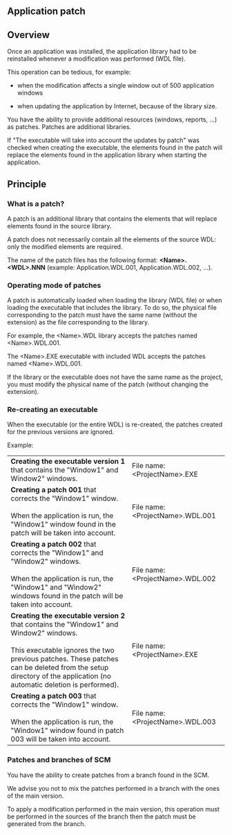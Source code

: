 
## Application patch
			



<a name="NOTE1"></a>
<a name="NOTE1_1"></a>


## Overview
<a name="overview_ELTTEXTE000146"></a>
Once an application was installed, the application library had to be reinstalled whenever a modification was performed (WDL file).

This operation can be tedious, for example:

- when the modification affects a single window out of 500 application windows

- when updating the application by Internet, because of the library size.




You have the ability to provide additional resources (windows, reports, ...) as patches. Patches are additional libraries.

If "The executable will take into account the updates by patch" was checked when creating the executable, the elements found in the patch will replace the elements found in the application library when starting the application.

<a name="NOTE2"></a>
<a name="NOTE2_1"></a>


## Principle
<a name="principle_ELTTEXTE000170"></a>


### What is a patch?
<a name="what_patch_ELTPARAGRAPHE000027"></a>

A patch is an additional library that contains the elements that will replace elements found in the source library.

A patch does not necessarily contain all the elements of the source WDL: only the modified elements are required.

The name of the patch files has the following format: **&lt;Name&gt;.&lt;WDL&gt;.NNN** (example: Application.WDL.001, Application.WDL.002, ...).
<a name="NOTE2_2"></a>


### Operating mode of patches
<a name="operating_mode_patches_ELTPARAGRAPHE000038"></a>

A patch is automatically loaded when loading the library (WDL file) or when loading the executable that includes the library. To do so, the physical file corresponding to the patch must have the same name (without the extension) as the file corresponding to the library.

For example, the &lt;Name&gt;.WDL library accepts the patches named &lt;Name>.WDL.001.

The &lt;Name&gt;.EXE executable with included WDL accepts the patches named &lt;Name>.WDL.001.

If the library or the executable does not have the same name as the project, you must modify the physical name of the patch (without changing the extension).
<a name="NOTE2_3"></a>


### Re-creating an executable
<a name="recreating_executable_ELTPARAGRAPHE000051"></a>

When the executable (or the entire WDL) is re-created, the patches created for the previous versions are ignored.

Example:


|   |   |
| --- | --- |
| **Creating the executable version 1** that contains the "Window1" and Window2" windows. | File name: &lt;ProjectName&gt;.EXE |
| **Creating a patch 001** that corrects the "Window1" window.<br><br>When the application is run, the "Window1" window found in the patch will be taken into account. | File name: &lt;ProjectName&gt;.WDL.001 |
| **Creating a patch 002** that corrects the "Window1" and "Window2" windows.<br><br>When the application is run, the "Window1" and "Window2" windows found in the patch will be taken into account. | File name: &lt;ProjectName&gt;.WDL.002 |
| **Creating the executable version 2** that contains the "Window1" and Window2" windows.<br><br>This executable ignores the two previous patches. These patches can be deleted from the setup directory of the application (no automatic deletion is performed). | File name: &lt;ProjectName&gt;.EXE |
| **Creating a patch 003** that corrects the "Window1" window.<br><br>When the application is run, the "Window1" window found in patch 003 will be taken into account. | File name: &lt;ProjectName&gt;.WDL.003 |


<a name="NOTE2_4"></a>


### Patches and branches of SCM
<a name="patches_and_branches_scm_ELTPARAGRAPHE000093"></a>

You have the ability to create patches from a branch found in the SCM. 

We advise you not to mix the patches performed in a branch with the ones of the main version. 

To apply a modification performed in the main version, this operation must be performed in the sources of the branch then the patch must be generated from the branch.


